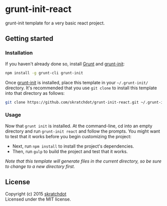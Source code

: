 # grunt-init-react

grunt-init template for a very basic react project.


## Getting started

### Installation
If you haven't already done so, install
[Grunt](https://github.com/gruntjs/grunt) and
[grunt-init](https://github.com/gruntjs/grunt-init):

``` bash
npm install -g grunt-cli grunt-init
```

Once [grunt-init](https://github.com/gruntjs/grunt-init) is installed, place
this template in your `~/.grunt-init/` directory. It's recommended that you
use `git clone` to install this template into that directory as follows:

``` bash
git clone https://github.com/skratchdot/grunt-init-react.git ~/.grunt-init/react
```


### Usage
Now that `grunt init` is installed. At the command-line, cd into an empty
directory and run `grunt-init react` and follow the prompts. You might want to
test that it works before you begin customizing the project:

* Next, run `npm install` to install the project's dependencies.
* Then, run `gulp` to build the project and test that it works.

_Note that this template will generate files in the current directory, so be
sure to change to a new directory first._


## License

Copyright (c) 2015 [skratchdot](http://skratchdot.com/)  
Licensed under the MIT license.
